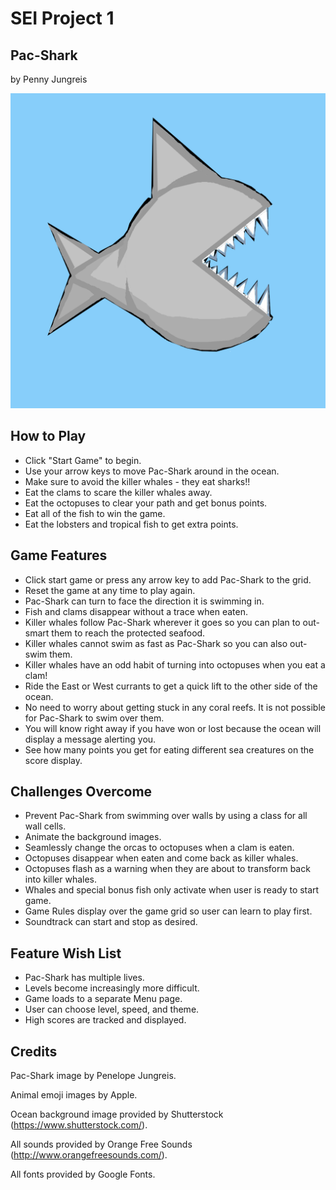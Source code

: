 # SEI Project 1

## Pac-Shark
by Penny Jungreis

![Pac-Shark](./images/shark-e.png)

## How to Play
* Click "Start Game" to begin.
* Use your arrow keys to move Pac-Shark around in the ocean.
* Make sure to avoid the killer whales - they eat sharks!!
* Eat the clams to scare the killer whales away.
* Eat the octopuses to clear your path and get bonus points.
* Eat all of the fish to win the game.
* Eat the lobsters and tropical fish to get extra points.  

## Game Features
* Click start game or press any arrow key to add Pac-Shark to the grid.
* Reset the game at any time to play again.
* Pac-Shark can turn to face the direction it is swimming in.
* Fish and clams disappear without a trace when eaten.
* Killer whales follow Pac-Shark wherever it goes so you can plan to out-smart them to reach the protected seafood.
* Killer whales cannot swim as fast as Pac-Shark so you can also out-swim them.
* Killer whales have an odd habit of turning into octopuses when you eat a clam!
* Ride the East or West currants to get a quick lift to the other side of the ocean.
* No need to worry about getting stuck in any coral reefs. It is not possible for Pac-Shark to swim over them.
* You will know right away if you have won or lost because the ocean will display a message alerting you.
* See how many points you get for eating different sea creatures on the score display.

## Challenges Overcome
* Prevent Pac-Shark from swimming over walls by using a class for all wall cells.
* Animate the background images.
* Seamlessly change the orcas to octopuses when a clam is eaten.
* Octopuses disappear when eaten and come back as killer whales.
* Octopuses flash as a warning when they are about to transform back into killer whales.
* Whales and special bonus fish only activate when user is ready to start game.
* Game Rules display over the game grid so user can learn to play first.
* Soundtrack can start and stop as desired.

## Feature Wish List
* Pac-Shark has multiple lives.
* Levels become increasingly more difficult.
* Game loads to a separate Menu page.
* User can choose level, speed, and theme.
* High scores are tracked and displayed.


## Credits

Pac-Shark image by Penelope Jungreis.

Animal emoji images by Apple.

Ocean background image provided by Shutterstock (https://www.shutterstock.com/).

All sounds provided by Orange Free Sounds (http://www.orangefreesounds.com/).

All fonts provided by Google Fonts.

